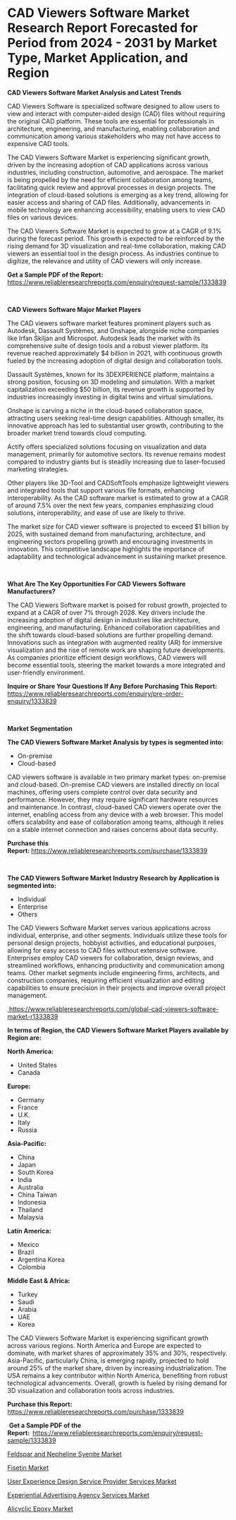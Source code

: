 <p><h1>CAD Viewers Software Market Research Report Forecasted for Period from 2024 -  2031 by Market Type, Market Application, and Region</h1></p><p><strong>CAD Viewers Software Market Analysis and Latest Trends</strong></p>
<p><p>CAD Viewers Software is specialized software designed to allow users to view and interact with computer-aided design (CAD) files without requiring the original CAD platform. These tools are essential for professionals in architecture, engineering, and manufacturing, enabling collaboration and communication among various stakeholders who may not have access to expensive CAD tools.</p><p>The CAD Viewers Software Market is experiencing significant growth, driven by the increasing adoption of CAD applications across various industries, including construction, automotive, and aerospace. The market is being propelled by the need for efficient collaboration among teams, facilitating quick review and approval processes in design projects. The integration of cloud-based solutions is emerging as a key trend, allowing for easier access and sharing of CAD files. Additionally, advancements in mobile technology are enhancing accessibility, enabling users to view CAD files on various devices.</p><p>The CAD Viewers Software Market is expected to grow at a CAGR of 9.1% during the forecast period. This growth is expected to be reinforced by the rising demand for 3D visualization and real-time collaboration, making CAD viewers an essential tool in the design process. As industries continue to digitize, the relevance and utility of CAD viewers will only increase.</p></p>
<p><strong>Get a Sample PDF of the Report:&nbsp;</strong> <a href="https://www.reliableresearchreports.com/enquiry/request-sample/1333839?utm_campaign=4&utm_medium=2&utm_source=Github&utm_content=ia&utm_term=12122024&utm_id=cad-viewers-software">https://www.reliableresearchreports.com/enquiry/request-sample/1333839</a></p>
<p>&nbsp;</p>
<p><strong>CAD Viewers Software Major Market Players</strong></p>
<p><p>The CAD viewers software market features prominent players such as Autodesk, Dassault Systèmes, and Onshape, alongside niche companies like Irfan Skiljan and Microspot. Autodesk leads the market with its comprehensive suite of design tools and a robust viewer platform. Its revenue reached approximately $4 billion in 2021, with continuous growth fueled by the increasing adoption of digital design and collaboration tools.</p><p>Dassault Systèmes, known for its 3DEXPERIENCE platform, maintains a strong position, focusing on 3D modeling and simulation. With a market capitalization exceeding $50 billion, its revenue growth is supported by industries increasingly investing in digital twins and virtual simulations. </p><p>Onshape is carving a niche in the cloud-based collaboration space, attracting users seeking real-time design capabilities. Although smaller, its innovative approach has led to substantial user growth, contributing to the broader market trend towards cloud computing.</p><p>Actify offers specialized solutions focusing on visualization and data management, primarily for automotive sectors. Its revenue remains modest compared to industry giants but is steadily increasing due to laser-focused marketing strategies.</p><p>Other players like 3D-Tool and CADSoftTools emphasize lightweight viewers and integrated tools that support various file formats, enhancing interoperability. As the CAD software market is estimated to grow at a CAGR of around 7.5% over the next few years, companies emphasizing cloud solutions, interoperability, and ease of use are likely to thrive.</p><p>The market size for CAD viewer software is projected to exceed $1 billion by 2025, with sustained demand from manufacturing, architecture, and engineering sectors propelling growth and encouraging investments in innovation. This competitive landscape highlights the importance of adaptability and technological advancement in sustaining market presence.</p></p>
<p>&nbsp;</p>
<p><strong>What Are The Key Opportunities For CAD Viewers Software Manufacturers?</strong></p>
<p><p>The CAD Viewers Software market is poised for robust growth, projected to expand at a CAGR of over 7% through 2028. Key drivers include the increasing adoption of digital design in industries like architecture, engineering, and manufacturing. Enhanced collaboration capabilities and the shift towards cloud-based solutions are further propelling demand. Innovations such as integration with augmented reality (AR) for immersive visualization and the rise of remote work are shaping future developments. As companies prioritize efficient design workflows, CAD viewers will become essential tools, steering the market towards a more integrated and user-friendly environment.</p></p>
<p><strong>Inquire or Share Your Questions If Any Before Purchasing This Report:</strong> <a href="https://www.reliableresearchreports.com/enquiry/pre-order-enquiry/1333839?utm_campaign=4&utm_medium=2&utm_source=Github&utm_content=ia&utm_term=12122024&utm_id=cad-viewers-software">https://www.reliableresearchreports.com/enquiry/pre-order-enquiry/1333839</a></p>
<p>&nbsp;</p>
<p><strong>Market Segmentation</strong></p>
<p><strong>The CAD Viewers Software Market Analysis by types is segmented into:</strong></p>
<p><ul><li>On-premise</li><li>Cloud-based</li></ul></p>
<p><p>CAD viewers software is available in two primary market types: on-premise and cloud-based. On-premise CAD viewers are installed directly on local machines, offering users complete control over data security and performance. However, they may require significant hardware resources and maintenance. In contrast, cloud-based CAD viewers operate over the internet, enabling access from any device with a web browser. This model offers scalability and ease of collaboration among teams, although it relies on a stable internet connection and raises concerns about data security.</p></p>
<p><strong>Purchase this Report:&nbsp;</strong><a href="https://www.reliableresearchreports.com/purchase/1333839?utm_campaign=4&utm_medium=2&utm_source=Github&utm_content=ia&utm_term=12122024&utm_id=cad-viewers-software">https://www.reliableresearchreports.com/purchase/1333839</a></p>
<p>&nbsp;</p>
<p><strong>The CAD Viewers Software Market Industry Research by Application is segmented into:</strong></p>
<p><ul><li>Individual</li><li>Enterprise</li><li>Others</li></ul></p>
<p><p>The CAD Viewers Software Market serves various applications across individual, enterprise, and other segments. Individuals utilize these tools for personal design projects, hobbyist activities, and educational purposes, allowing for easy access to CAD files without extensive software. Enterprises employ CAD viewers for collaboration, design reviews, and streamlined workflows, enhancing productivity and communication among teams. Other market segments include engineering firms, architects, and construction companies, requiring efficient visualization and editing capabilities to ensure precision in their projects and improve overall project management.</p></p>
<p><a href="https://www.reliableresearchreports.com/global-cad-viewers-software-market-r1333839?utm_campaign=4&utm_medium=2&utm_source=Github&utm_content=ia&utm_term=12122024&utm_id=cad-viewers-software">&nbsp;https://www.reliableresearchreports.com/global-cad-viewers-software-market-r1333839</a></p>
<p><strong>In terms of Region, the CAD Viewers Software Market Players available by Region are:</strong></p>
<p>
    <p> <strong> North America: </strong>
        <ul>
            <li>United States</li>
            <li>Canada</li>
        </ul>
        </p> 
    <p> <strong> Europe: </strong>
        <ul>
            <li>Germany</li>
            <li>France</li>
            <li>U.K.</li>
            <li>Italy</li>
            <li>Russia</li>
        </ul>
        </p> 
    <p> <strong> Asia-Pacific: </strong>
        <ul>
            <li>China</li>
            <li>Japan</li>
            <li>South Korea</li>
            <li>India</li>
            <li>Australia</li>
            <li>China Taiwan</li>
            <li>Indonesia</li>
            <li>Thailand</li>
            <li>Malaysia</li>
        </ul>
        </p> 
    <p> <strong> Latin America: </strong>
        <ul>
            <li>Mexico</li>
            <li>Brazil</li>
            <li>Argentina Korea</li>
            <li>Colombia</li>
        </ul>
        </p> 
    <p> <strong> Middle East & Africa: </strong>
        <ul>
            <li>Turkey</li>
            <li>Saudi</li>
            <li>Arabia</li>
            <li>UAE</li>
            <li>Korea</li>
        </ul>
    </p>
    </p>
<p><p>The CAD Viewers Software Market is experiencing significant growth across various regions. North America and Europe are expected to dominate, with market shares of approximately 35% and 30%, respectively. Asia-Pacific, particularly China, is emerging rapidly, projected to hold around 25% of the market share, driven by increasing industrialization. The USA remains a key contributor within North America, benefiting from robust technological advancements. Overall, growth is fueled by rising demand for 3D visualization and collaboration tools across industries.</p></p>
<p><strong>Purchase this Report: </strong><a href="https://www.reliableresearchreports.com/purchase/1333839?utm_campaign=4&utm_medium=2&utm_source=Github&utm_content=ia&utm_term=12122024&utm_id=cad-viewers-software">https://www.reliableresearchreports.com/purchase/1333839</a></p>
<p>&nbsp;<strong>Get a Sample PDF of the Report:&nbsp;&nbsp;</strong><a href="https://www.reliableresearchreports.com/enquiry/request-sample/1333839?utm_campaign=4&utm_medium=2&utm_source=Github&utm_content=ia&utm_term=12122024&utm_id=cad-viewers-software">https://www.reliableresearchreports.com/enquiry/request-sample/1333839</a></p>
<p><strong></strong></p>
<p><p><a href="https://www.linkedin.com/pulse/feldspar-nepheline-syenite-industry-resonance-91-amplification-yypkc?utm_campaign=4&utm_medium=2&utm_source=Github&utm_content=ia&utm_term=12122024&utm_id=cad-viewers-software">Feldspar and Nepheline Syenite Market</a></p><p><a href="https://www.linkedin.com/pulse/fisetin-market-analysis-2024-2031-projected-9-cagr-detailed-34wac?utm_campaign=4&utm_medium=2&utm_source=Github&utm_content=ia&utm_term=12122024&utm_id=cad-viewers-software">Fisetin Market</a></p><p><a href="https://github.com/deonnamcelhi0/Market-Research-Report-List-1/blob/main/user-experience-design-service-provider-services-market.md?utm_campaign=4&utm_medium=2&utm_source=Github&utm_content=ia&utm_term=12122024&utm_id=cad-viewers-software">User Experience Design Service Provider Services Market</a></p><p><a href="https://github.com/sca704osol/Market-Research-Report-List-1/blob/main/experiential-advertising-agency-services-market.md?utm_campaign=4&utm_medium=2&utm_source=Github&utm_content=ia&utm_term=12122024&utm_id=cad-viewers-software">Experiential Advertising Agency Services Market</a></p><p><a href="https://www.linkedin.com/pulse/market-drivers-projections-alicyclic-epoxy-2024-2031-steady-8clwc?utm_campaign=4&utm_medium=2&utm_source=Github&utm_content=ia&utm_term=12122024&utm_id=cad-viewers-software">Alicyclic Epoxy Market</a></p></p>
